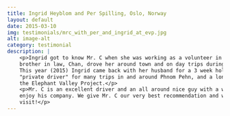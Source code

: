 ```yaml
---
title: Ingrid Heyblom and Per Spilling, Oslo, Norway
layout: default
date: 2015-03-10
img: testimonials/mrc_with_per_and_ingrid_at_evp.jpg
alt: image-alt
category: testimonial
description: |
    <p>Ingrid got to know Mr. C when she was working as a volunteer in Phnom Penh in 2014 for 2 months. Mr. C and his
    brother in law, Chan, drove her around town and on day trips during her whole stay, and they became good friends.
    This year (2015) Ingrid came back with her husband for a 3 week holiday in Cambodia. We used Mr. C as our
    "private driver" for many trips in and around Phnom Pehn, and a longer 3 day trip to Sen Monorom where we visited
    the Elephant Valley Project.</p>
    <p>Mr. C is an excellent driver and an all around nice guy with a warm heart. He speaks English very well, and we always
    enjoy his company. We give Mr. C our very best recommendation and will for sure use his services again on our next
    visit!</p>
---
```

